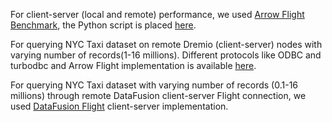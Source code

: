 For client-server (local and remote) performance, we used [Arrow Flight Benchmark](https://github.com/Arrow-Genomics/arrow/blob/master/cpp/src/arrow/flight/flight_benchmark.cc), the Python script is placed [here](https://github.com/abs-tudelft/time-to-fly-high/blob/main/perf_test.py). 

For querying NYC Taxi dataset on remote Dremio (client-server) nodes with varying number of records(1-16 millions). Different protocols like ODBC and turbodbc and Arrow Flight implementation is available [here](https://github.com/abs-tudelft/time-to-fly-high/blob/main/dremio_query.py).


For querying NYC Taxi dataset with varying number of records (0.1-16 millions) through remote DataFusion client-server Flight connection, we used [DataFusion Flight](https://github.com/apache/arrow-datafusion/tree/master/datafusion-examples/examples) client-server implementation.
